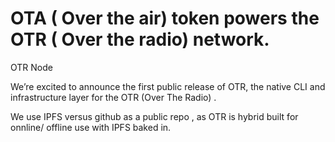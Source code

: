# OTA ( Over the air) token powers the OTR ( Over the radio)  network.

OTR Node

We’re excited to announce the first public release of OTR, the native CLI and infrastructure layer for the OTR (Over The Radio) .

We use IPFS versus github as a public repo , as OTR is hybrid built for onnline/ offline use with IPFS baked in.

